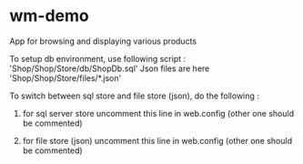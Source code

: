 # wm-demo
App for browsing and displaying various products


To setup db environment, use following script : 'Shop/Shop/Store/db/ShopDb.sql'
Json files are here 'Shop/Shop/Store/files/*.json'

To switch between sql store and file store (json), do the following :

1. for sql server store uncomment this line in web.config (other one should be commented)
<repoConfig id="products" type="SqlDb" params="Data Source=.\SQLEXPRESS;Database=ShopDb;User Id=wm;Password=wm" />

2. for file store (json) uncomment this line in web.config (other one should be commented)
<repoConfig id="products" type="JsonFile" />